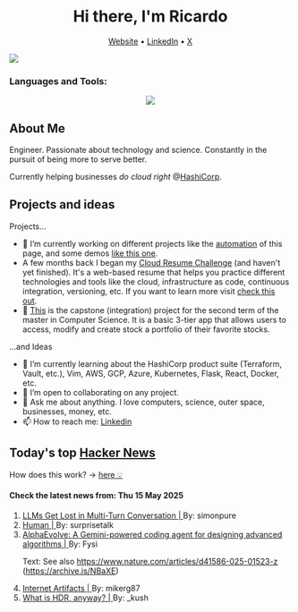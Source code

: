 
<!-- This is an HTML comment in your markdown file -->

<h1 align="center">Hi there, I'm Ricardo</h1>
<p align="center">
  <a href="https://ricardorompar.com" target="_blank">Website</a> •
  <a href="https://www.linkedin.com/in/ricardorompar/" target="_blank">LinkedIn</a> •
  <a href="https://twitter.com/ricardorompar" target="_blank">X</a>
</p>
<img src="https://badges.pufler.dev/visits/{ricardorompar}/{ricardorompar}"/>

<h3 align="left">Languages and Tools:</h3>
<p align="center">
  <a href="https://skillicons.dev" target="_blank">
    <img src="https://skillicons.dev/icons?i=terraform,aws,gcp,azure,git,python,kubernetes,react,js,docker,ubuntu" />
  </a>
</p>

<h2>About Me</h2>
Engineer. Passionate about technology and science. Constantly in the pursuit of being more to serve better.

Currently helping businesses <i>do cloud right</i> @<a href="https://github.com/hashicorp" target="_blank">HashiCorp</a>.

<h2>Projects and ideas</h2>
Projects...
<ul>
  <li>🔭 I’m currently working on different projects like the <a href="https://github.com/ricardorompar/ricardorompar/blob/main/automate.py">automation</a> of this page, and some demos <a href="https://github.com/ricardorompar/boundary-ansible-demo">like this one</a>.
  </li>

  <li >A few months back I began my <a href="https://github.com/ricardorompar/cloudResumeChallenge">Cloud Resume Challenge</a> (and haven't yet finished). It's a web-based resume that helps you practice different technologies and tools like the cloud, infrastructure as code, continuous integration, versioning, etc. If you want to learn more visit <a href="https://cloudresumechallenge.dev/docs/the-challenge/aws/" target="_blank">check this out</a>.
  </li>

  <li>🔭 <a href="https://github.com/ricardorompar/capstoneT2">This</a> is the capstone (integration) project for the second term of the master in Computer Science. It is a basic 3-tier app that allows users to access, modify and create stock a portfolio of their favorite stocks.
  </li>
</ul>
...and Ideas
<ul>
  <li>🌱 I’m currently learning about the HashiCorp product suite (Terraform, Vault, etc.), Vim, AWS, GCP, Azure, Kubernetes, Flask, React, Docker, etc.
  </li>
  <li>👯 I’m open to collaborating on any project.</li>
  <li>💬 Ask me about anything. I love computers, science, outer space, businesses, money, etc.</li>
  <li>📫 How to reach me: <a href="https://www.linkedin.com/in/ricardorompar/" target="_blank">Linkedin</a></li>
</ul>

<h2>Today's top <a href='https://news.ycombinator.com/' target="_blank">Hacker News</a></h2>
How does this work? -> <a href='./AUTOMATIC.md'>here 💡</a>

<h4>Check the latest news from: Thu 15 May 2025</h4>
<ol>
<li>
    <a href=https://arxiv.org/abs/2505.06120 target="_blank">
        LLMs Get Lost in Multi-Turn Conversation |
    </a>
    By: simonpure
</li>

<li>
    <a href=https://quarter--mile.com/Human target="_blank">
        Human |
    </a>
    By: surprisetalk
</li>

<li>
    <a href=https://deepmind.google/discover/blog/alphaevolve-a-gemini-powered-coding-agent-for-designing-advanced-algorithms/ target="_blank">
        AlphaEvolve: A Gemini-powered coding agent for designing advanced algorithms |
    </a>
    By: Fysi
</li>

<p>
Text: See also <a href="https:&#x2F;&#x2F;www.nature.com&#x2F;articles&#x2F;d41586-025-01523-z" rel="nofollow">https:&#x2F;&#x2F;www.nature.com&#x2F;articles&#x2F;d41586-025-01523-z</a> (<a href="https:&#x2F;&#x2F;archive.is&#x2F;NBaXE" rel="nofollow">https:&#x2F;&#x2F;archive.is&#x2F;NBaXE</a>) </br>
</p>

<li>
    <a href=https://neal.fun/internet-artifacts/ target="_blank">
        Internet Artifacts |
    </a>
    By: mikerg87
</li>

<li>
    <a href=https://www.lux.camera/what-is-hdr/ target="_blank">
        What is HDR, anyway? |
    </a>
    By: _kush
</li>
</ol>